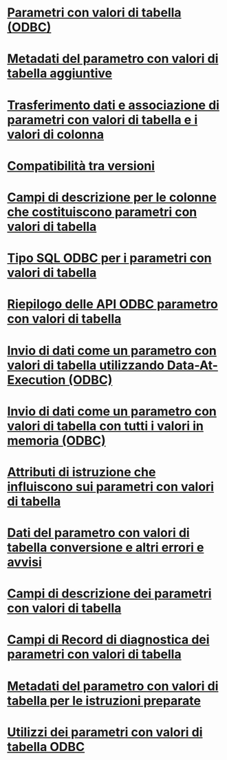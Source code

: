 # [Parametri con valori di tabella (ODBC)](table-valued-parameters-odbc.md)

# [Metadati del parametro con valori di tabella aggiuntive](additional-table-valued-parameter-metadata.md)
# [Trasferimento dati e associazione di parametri con valori di tabella e i valori di colonna](binding-and-data-transfer-of-table-valued-parameters-and-column-values.md)
# [Compatibilità tra versioni](cross-version-compatibility.md)
# [Campi di descrizione per le colonne che costituiscono parametri con valori di tabella](descriptor-fields-for-table-valued-parameter-constituent-columns.md)
# [Tipo SQL ODBC per i parametri con valori di tabella](odbc-sql-type-for-table-valued-parameters.md)
# [Riepilogo delle API ODBC parametro con valori di tabella](odbc-table-valued-parameter-api-summary.md)
# [Invio di dati come un parametro con valori di tabella utilizzando Data-At-Execution (ODBC)](sending-data-as-a-table-valued-parameter-using-data-at-execution-odbc.md)
# [Invio di dati come un parametro con valori di tabella con tutti i valori in memoria (ODBC)](sending-data-as-a-table-valued-parameter-with-all-values-in-memory-odbc.md)
# [Attributi di istruzione che influiscono sui parametri con valori di tabella](statement-attributes-that-affect-table-valued-parameters.md)
# [Dati del parametro con valori di tabella conversione e altri errori e avvisi](table-valued-parameter-data-conversion-and-other-errors-and-warnings.md)
# [Campi di descrizione dei parametri con valori di tabella](table-valued-parameter-descriptor-fields.md)
# [Campi di Record di diagnostica dei parametri con valori di tabella](table-valued-parameter-diagnostic-record-fields.md)
# [Metadati del parametro con valori di tabella per le istruzioni preparate](table-valued-parameter-metadata-for-prepared-statements.md)
# [Utilizzi dei parametri con valori di tabella ODBC](uses-of-odbc-table-valued-parameters.md)
